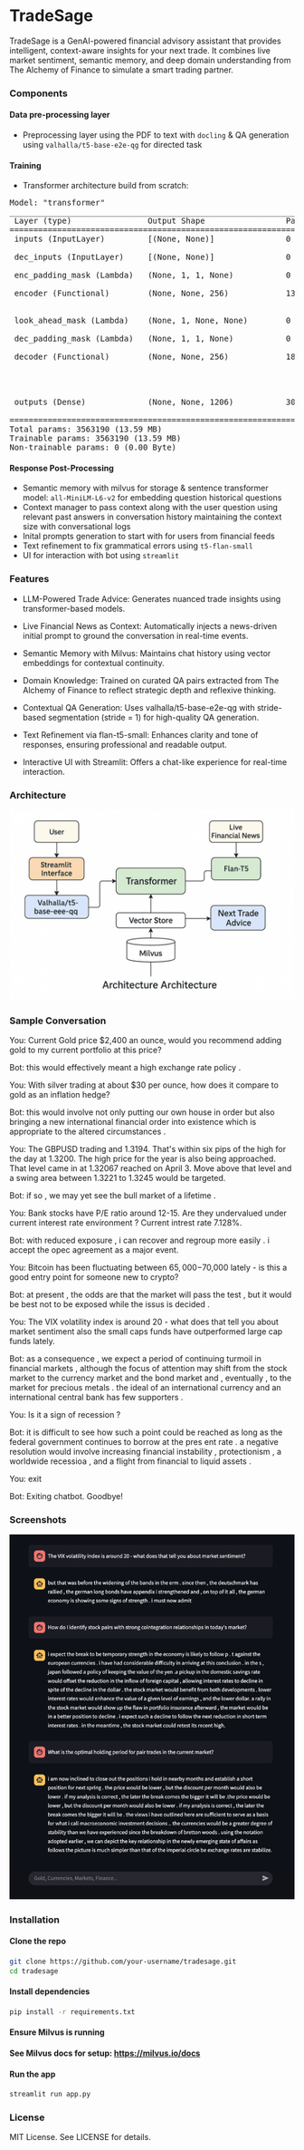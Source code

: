 # TradeSage
TradeSage is a GenAI-powered financial advisory assistant that provides intelligent, context-aware insights for your next trade. It combines live market sentiment, semantic memory, and deep domain understanding from The Alchemy of Finance to simulate a smart trading partner.

### Components
#### Data pre-processing layer
- Preprocessing layer using the PDF to text with `docling` & QA generation using `valhalla/t5-base-e2e-qg` for directed task

#### Training
- Transformer architecture build from scratch:
<pre>
Model: "transformer"
__________________________________________________________________________________________________
 Layer (type)                Output Shape                 Param #   Connected to                  
==================================================================================================
 inputs (InputLayer)         [(None, None)]               0         []                            
                                                                                                  
 dec_inputs (InputLayer)     [(None, None)]               0         []                            
                                                                                                  
 enc_padding_mask (Lambda)   (None, 1, 1, None)           0         ['inputs[0][0]']              
                                                                                                  
 encoder (Functional)        (None, None, 256)            1362944   ['inputs[0][0]',              
                                                                     'enc_padding_mask[0][0]']    
                                                                                                  
 look_ahead_mask (Lambda)    (None, 1, None, None)        0         ['dec_inputs[0][0]']          
                                                                                                  
 dec_padding_mask (Lambda)   (None, 1, 1, None)           0         ['inputs[0][0]']              
                                                                                                  
 decoder (Functional)        (None, None, 256)            1890304   ['dec_inputs[0][0]',          
                                                                     'encoder[0][0]',             
                                                                     'look_ahead_mask[0][0]',     
                                                                     'dec_padding_mask[0][0]']    
                                                                                                  
 outputs (Dense)             (None, None, 1206)           309942    ['decoder[0][0]']             
                                                                                                  
==================================================================================================
Total params: 3563190 (13.59 MB)
Trainable params: 3563190 (13.59 MB)
Non-trainable params: 0 (0.00 Byte)
</pre>

#### Response Post-Processing
- Semantic memory with milvus for storage & sentence transformer model: `all-MiniLM-L6-v2` for embedding question historical questions
- Context manager to pass context along with the user question using relevant past answers in conversation history maintaining the context size with conversational logs
- Inital prompts generation to start with for users from financial feeds
- Text refinement to fix grammatical errors using `t5-flan-small`
- UI for interaction with bot using `streamlit`


### Features
- LLM-Powered Trade Advice: Generates nuanced trade insights using transformer-based models.

- Live Financial News as Context: Automatically injects a news-driven initial prompt to ground the conversation in real-time events.

- Semantic Memory with Milvus: Maintains chat history using vector embeddings for contextual continuity.

- Domain Knowledge: Trained on curated QA pairs extracted from The Alchemy of Finance to reflect strategic depth and reflexive thinking.

- Contextual QA Generation: Uses valhalla/t5-base-e2e-qg with stride-based segmentation (stride = 1) for high-quality QA generation.

- Text Refinement via flan-t5-small: Enhances clarity and tone of responses, ensuring professional and readable output.

- Interactive UI with Streamlit: Offers a chat-like experience for real-time interaction.

### Architecture

<img src="/architecture.png">


### Sample Conversation

You:  Current Gold price $2,400 an ounce, would you recommend adding gold to my current portfolio at this price?

Bot: this would effectively meant a high exchange rate policy .

You:  With silver trading at about $30 per ounce, how does it compare to gold as an inflation hedge?

Bot: this would involve not only putting our own house in order but also bringing a new international financial order into existence which is appropriate to the altered circumstances .


You:  The GBPUSD trading and 1.3194. That's within six pips of the high for the day at 1.3200. The high price for the year is also being approached. That level came in at 1.32067 reached on April 3.  Move above that level and a swing area between 1.3221 to 1.3245 would be targeted.

Bot: if so , we may yet see the bull market of a lifetime .

You:  Bank stocks have P/E ratio around 12-15. Are they undervalued under current interest rate environment ? Current intrest rate 7.128%.

Bot: with reduced exposure , i can recover and regroup more easily . i accept the opec agreement as a major event.

You:  Bitcoin has been fluctuating between $65,000-$70,000 lately - is this a good entry point for someone new to crypto?

Bot: at present , the odds are that the market will pass the test , but it would be best not to be exposed while the issus is decided .

You:  The VIX volatility index is around 20 - what does that tell you about market sentiment also the small caps funds have outperformed large cap funds lately.

Bot: as a consequence , we expect a period of continuing turmoil in financial markets , although the focus of attention may shift from the stock market to the currency market and the bond market and , eventually , to the market for precious metals . the ideal of an international currency and an international central bank has few supporters .



You:  Is it a sign of recession ?

Bot: it is difficult to see how such a point could be reached as long as the federal government continues to borrow at the pres ent rate . a negative resolution would involve increasing financial instability , protectionism , a worldwide recessioa , and a flight from financial to liquid assets .

You:  exit

Bot: Exiting chatbot. Goodbye!



### Screenshots
<img src="/responses.png">


### Installation

#### Clone the repo
```bash
git clone https://github.com/your-username/tradesage.git
cd tradesage
```

#### Install dependencies
```bash
pip install -r requirements.txt
```

#### Ensure Milvus is running
#### See Milvus docs for setup: https://milvus.io/docs

#### Run the app
```bash
streamlit run app.py
```


### License
MIT License. See LICENSE for details.